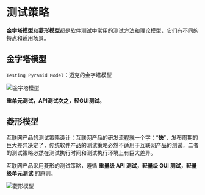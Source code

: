 # 测试策略
**金字塔模型**和**菱形模型**都是软件测试中常用的测试方法和理论模型，它们有不同的特点和适用场景。

## 金字塔模型

`Testing Pyramid Model`：迈克的金字塔模型

![金字塔模型](https://cdn.jsdelivr.net/gh/TesterDevSoul/blog_pic/springboot/20210715185640.png)

**重单元测试，API测试次之，轻GUI测试**。


## 菱形模型

互联网产品的测试策略设计：互联网产品的研发流程就一个字：“**快**”，发布周期的巨大差异决定了，传统软件产品的测试策略必然不适用于互联网产品的测试，二者的测试策略必然在测试执行时间和测试执行环境上有巨大差异。

互联网产品采用菱形的测试策略，遵循 **重量级 API 测试，轻量级 GUI 测试，轻量级单元测试** 的原则。


![菱形模型](https://cdn.jsdelivr.net/gh/TesterDevSoul/blog_pic/springboot/20230331143400.png)